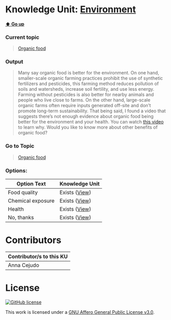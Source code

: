 # Knowledge Unit: [Environment](../../knowledge_units/organic-food/environment.md)

#### [:arrow_up: Go up](../../topics/organic-food.md)
### Current topic
> [Organic food](../../topics/organic-food.md)
### Output
> Many say organic food is better for the environment. On one hand, smaller-scale organic farming practices prohibit the use of synthetic fertilizers and pesticides, this farming method reduces pollution of soils and watersheds, increase soil fertility, and use less energy. Farming without pesticides is also better for nearby animals and people who live close to farms. On the other hand, large-scale organic farms often require inputs generated off-site and don’t promote long-term sustainability. That being said, I found a video that suggests there’s not enough evidence about organic food being better for the environment and your health. You can watch [this video](https://www.youtube.com/embed/UnuP4vrLvc4) to learn why. Would you like to know more about other benefits of organic food?
### Go to Topic
> [Organic food](../../topics/organic-food.md)

### Options: 

| Option Text | Knowledge Unit |
| - | - |  
| Food quality  |  Exists ([View](../../knowledge_units/organic-food/food-quality.md))  |  
| Chemical exposure  |  Exists ([View](../../knowledge_units/organic-food/chemical-exposure.md))  |  
| Health  |  Exists ([View](../../knowledge_units/organic-food/health.md))  |  
| No, thanks  |  Exists ([View](../../knowledge_units/organic-food/no-thanks.md))  | 

# Contributors

| Contributor/s to this KU |
| - | 
| Anna Cejudo |

# License
[![GitHub license](https://img.shields.io/github/license/inbrainz/cerebro)](https://github.com/inbrainz/cerebro/blob/master/LICENSE)

This work is licensed under a [GNU Affero General Public License v3.0](https://www.gnu.org/licenses/agpl-3.0.txt).